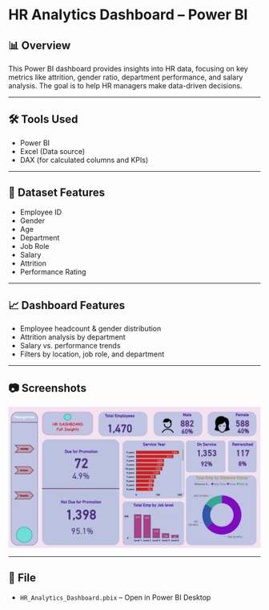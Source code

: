 # HR Analytics Dashboard – Power BI

## 📊 Overview
This Power BI dashboard provides insights into HR data, focusing on key metrics like attrition, gender ratio, department performance, and salary analysis. The goal is to help HR managers make data-driven decisions.

---

## 🛠 Tools Used
- Power BI
- Excel (Data source)
- DAX (for calculated columns and KPIs)

---

## 📂 Dataset Features
- Employee ID
- Gender
- Age
- Department
- Job Role
- Salary
- Attrition
- Performance Rating

---

## 📈 Dashboard Features
- Employee headcount & gender distribution
- Attrition analysis by department
- Salary vs. performance trends
- Filters by location, job role, and department

---

## 📷 Screenshots
![Dashboard View](hr_dashboard.png)

---

## 🔗 File
- `HR_Analytics_Dashboard.pbix` – Open in Power BI Desktop
